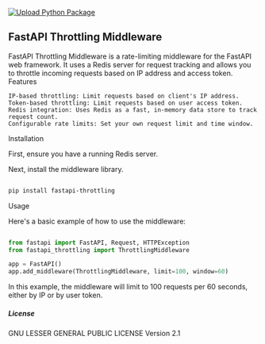 [![Upload Python Package](https://github.com/wwnbb/fastapi-throttling/actions/workflows/publish.yml/badge.svg?branch=master)](https://github.com/wwnbb/fastapi-throttling/actions/workflows/publish.yml)

## FastAPI Throttling Middleware

FastAPI Throttling Middleware is a rate-limiting middleware for the FastAPI web framework. It uses a Redis server for request tracking and allows you to throttle incoming requests based on IP address and access token.
Features

    IP-based throttling: Limit requests based on client's IP address.
    Token-based throttling: Limit requests based on user access token.
    Redis integration: Uses Redis as a fast, in-memory data store to track request count.
    Configurable rate limits: Set your own request limit and time window.

Installation

First, ensure you have a running Redis server.

Next, install the middleware library.

```bash

pip install fastapi-throttling

```

Usage

Here's a basic example of how to use the middleware:

```python

from fastapi import FastAPI, Request, HTTPException
from fastapi_throttling import ThrottlingMiddleware

app = FastAPI()
app.add_middleware(ThrottlingMiddleware, limit=100, window=60)
```

In this example, the middleware will limit to 100 requests per 60 seconds, either by IP or by user token.


##### License

GNU LESSER GENERAL PUBLIC LICENSE Version 2.1
